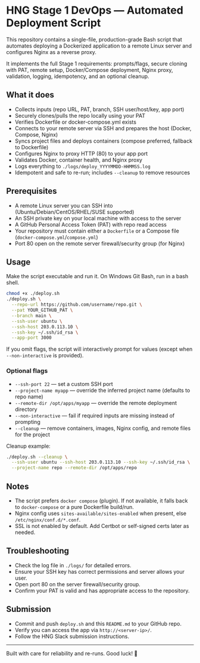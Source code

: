 # HNG Stage 1 DevOps — Automated Deployment Script

This repository contains a single-file, production-grade Bash script that automates deploying a Dockerized application to a remote Linux server and configures Nginx as a reverse proxy.

It implements the full Stage 1 requirements: prompts/flags, secure cloning with PAT, remote setup, Docker/Compose deployment, Nginx proxy, validation, logging, idempotency, and an optional cleanup.

## What it does
- Collects inputs (repo URL, PAT, branch, SSH user/host/key, app port)
- Securely clones/pulls the repo locally using your PAT
- Verifies Dockerfile or docker-compose.yml exists
- Connects to your remote server via SSH and prepares the host (Docker, Compose, Nginx)
- Syncs project files and deploys containers (compose preferred, fallback to Dockerfile)
- Configures Nginx to proxy HTTP (80) to your app port
- Validates Docker, container health, and Nginx proxy
- Logs everything to `./logs/deploy_YYYYMMDD-HHMMSS.log`
- Idempotent and safe to re-run; includes `--cleanup` to remove resources

## Prerequisites
- A remote Linux server you can SSH into (Ubuntu/Debian/CentOS/RHEL/SUSE supported)
- An SSH private key on your local machine with access to the server
- A GitHub Personal Access Token (PAT) with repo read access
- Your repository must contain either a `Dockerfile` or a Compose file (`docker-compose.yml`/`compose.yml`)
- Port 80 open on the remote server firewall/security group (for Nginx)

## Usage
Make the script executable and run it. On Windows Git Bash, run in a bash shell.

```bash
chmod +x ./deploy.sh
./deploy.sh \
  --repo-url https://github.com/username/repo.git \
  --pat YOUR_GITHUB_PAT \
  --branch main \
  --ssh-user ubuntu \
  --ssh-host 203.0.113.10 \
  --ssh-key ~/.ssh/id_rsa \
  --app-port 3000
```

If you omit flags, the script will interactively prompt for values (except when `--non-interactive` is provided).

### Optional flags
- `--ssh-port 22` — set a custom SSH port
- `--project-name myapp` — override the inferred project name (defaults to repo name)
- `--remote-dir /opt/apps/myapp` — override the remote deployment directory
- `--non-interactive` — fail if required inputs are missing instead of prompting
- `--cleanup` — remove containers, images, Nginx config, and remote files for the project

Cleanup example:
```bash
./deploy.sh --cleanup \
  --ssh-user ubuntu --ssh-host 203.0.113.10 --ssh-key ~/.ssh/id_rsa \
  --project-name repo --remote-dir /opt/apps/repo
```

## Notes
- The script prefers `docker compose` (plugin). If not available, it falls back to `docker-compose` or a pure Dockerfile build/run.
- Nginx config uses `sites-available/sites-enabled` when present, else `/etc/nginx/conf.d/*.conf`.
- SSL is not enabled by default. Add Certbot or self-signed certs later as needed.

## Troubleshooting
- Check the log file in `./logs/` for detailed errors.
- Ensure your SSH key has correct permissions and server allows your user.
- Open port 80 on the server firewall/security group.
- Confirm your PAT is valid and has appropriate access to the repository.

## Submission
- Commit and push `deploy.sh` and this `README.md` to your GitHub repo.
- Verify you can access the app via `http://<server-ip>/`.
- Follow the HNG Slack submission instructions.

---
Built with care for reliability and re-runs. Good luck! 🚀